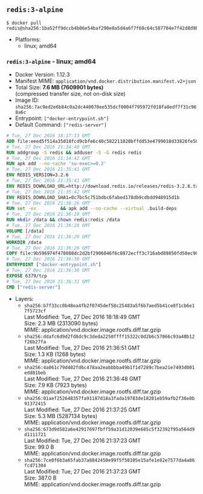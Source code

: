 ## `redis:3-alpine`

```console
$ docker pull redis@sha256:1ba52ff9dccb4b06e54baf290e0a5d4a6f7f68c64c587704e7f42d8d9b4cace0
```

-	Platforms:
	-	linux; amd64

### `redis:3-alpine` - linux; amd64

-	Docker Version: 1.12.3
-	Manifest MIME: `application/vnd.docker.distribution.manifest.v2+json`
-	Total Size: **7.6 MB (7609901 bytes)**  
	(compressed transfer size, not on-disk size)
-	Image ID: `sha256:7ac9ed2e6b84c0a2dc440070ee535dcf0004f795972f018fa8edf7f31c968a6c`
-	Entrypoint: `["docker-entrypoint.sh"]`
-	Default Command: `["redis-server"]`

```dockerfile
# Tue, 27 Dec 2016 18:17:13 GMT
ADD file:eeed5f514a35d18fcd9cbfe6c40c582211020bffdd53e4799018d33826fe5067 in / 
# Tue, 27 Dec 2016 21:34:40 GMT
RUN addgroup -S redis && adduser -S -G redis redis
# Tue, 27 Dec 2016 21:34:42 GMT
RUN apk add --no-cache 'su-exec>=0.2'
# Tue, 27 Dec 2016 21:35:41 GMT
ENV REDIS_VERSION=3.2.6
# Tue, 27 Dec 2016 21:35:41 GMT
ENV REDIS_DOWNLOAD_URL=http://download.redis.io/releases/redis-3.2.6.tar.gz
# Tue, 27 Dec 2016 21:35:42 GMT
ENV REDIS_DOWNLOAD_SHA1=0c7bc5c751bdbc6fabed178db9cdbdd948915d1b
# Tue, 27 Dec 2016 21:36:26 GMT
RUN set -ex 		&& apk add --no-cache --virtual .build-deps 		gcc 		linux-headers 		make 		musl-dev 		tar 		&& wget -O redis.tar.gz "$REDIS_DOWNLOAD_URL" 	&& echo "$REDIS_DOWNLOAD_SHA1 *redis.tar.gz" | sha1sum -c - 	&& mkdir -p /usr/src/redis 	&& tar -xzf redis.tar.gz -C /usr/src/redis --strip-components=1 	&& rm redis.tar.gz 		&& grep -q '^#define CONFIG_DEFAULT_PROTECTED_MODE 1$' /usr/src/redis/src/server.h 	&& sed -ri 's!^(#define CONFIG_DEFAULT_PROTECTED_MODE) 1$!\1 0!' /usr/src/redis/src/server.h 	&& grep -q '^#define CONFIG_DEFAULT_PROTECTED_MODE 0$' /usr/src/redis/src/server.h 		&& make -C /usr/src/redis 	&& make -C /usr/src/redis install 		&& rm -r /usr/src/redis 		&& apk del .build-deps
# Tue, 27 Dec 2016 21:36:28 GMT
RUN mkdir /data && chown redis:redis /data
# Tue, 27 Dec 2016 21:36:28 GMT
VOLUME [/data]
# Tue, 27 Dec 2016 21:36:29 GMT
WORKDIR /data
# Tue, 27 Dec 2016 21:36:29 GMT
COPY file:9b596974f478088dc2d2bf2906046f6c8872ecff3c716abd89850fd50ec90c47 in /usr/local/bin/ 
# Tue, 27 Dec 2016 21:36:30 GMT
ENTRYPOINT ["docker-entrypoint.sh"]
# Tue, 27 Dec 2016 21:36:30 GMT
EXPOSE 6379/tcp
# Tue, 27 Dec 2016 21:36:31 GMT
CMD ["redis-server"]
```

-	Layers:
	-	`sha256:b7f33cc0b48ea4fb2f0745def58c25483a5f6b7aed5b41ce8f1cb6e17f5723cf`  
		Last Modified: Tue, 27 Dec 2016 18:18:49 GMT  
		Size: 2.3 MB (2313090 bytes)  
		MIME: application/vnd.docker.image.rootfs.diff.tar.gzip
	-	`sha256:ddafc6d9d2fd8dc9c3deda2250ffff15322c0d2b6c57866c93a48b12f26b27fa`  
		Last Modified: Tue, 27 Dec 2016 21:36:51 GMT  
		Size: 1.3 KB (1268 bytes)  
		MIME: application/vnd.docker.image.rootfs.diff.tar.gzip
	-	`sha256:4a061c79d402fd6c478aa2eabbbba49b1f1d7289c7bea21e7493d001edd81beb`  
		Last Modified: Tue, 27 Dec 2016 21:36:48 GMT  
		Size: 7.9 KB (7923 bytes)  
		MIME: application/vnd.docker.image.rootfs.diff.tar.gzip
	-	`sha256:01aef252648357fa91187d18a3fada19783de18201eb59afb2f36e8b91372415`  
		Last Modified: Tue, 27 Dec 2016 21:37:25 GMT  
		Size: 5.3 MB (5287134 bytes)  
		MIME: application/vnd.docker.image.rootfs.diff.tar.gzip
	-	`sha256:673d9d582a6e42917697fbff59a31d12039e685c5f32392f95a564d9d1111721`  
		Last Modified: Tue, 27 Dec 2016 21:37:23 GMT  
		Size: 99.0 B  
		MIME: application/vnd.docker.image.rootfs.diff.tar.gzip
	-	`sha256:7ce0f6b3a65fab37a8842450e99f5f58105e15afe1e82e7577da4a86fcd71304`  
		Last Modified: Tue, 27 Dec 2016 21:37:23 GMT  
		Size: 387.0 B  
		MIME: application/vnd.docker.image.rootfs.diff.tar.gzip
